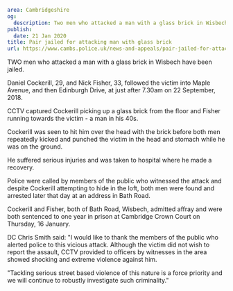 ```yaml
area: Cambridgeshire
og:
  description: Two men who attacked a man with a glass brick in Wisbech have been jailed.
publish:
  date: 21 Jan 2020
title: Pair jailed for attacking man with glass brick
url: https://www.cambs.police.uk/news-and-appeals/pair-jailed-for-attacking-man-with-glass-brick
```

TWO men who attacked a man with a glass brick in Wisbech have been jailed.

Daniel Cockerill, 29, and Nick Fisher, 33, followed the victim into Maple Avenue, and then Edinburgh Drive, at just after 7.30am on 22 September, 2018.

CCTV captured Cockerill picking up a glass brick from the floor and Fisher running towards the victim - a man in his 40s.

Cockerill was seen to hit him over the head with the brick before both men repeatedly kicked and punched the victim in the head and stomach while he was on the ground.

He suffered serious injuries and was taken to hospital where he made a recovery.

Police were called by members of the public who witnessed the attack and despite Cockerill attempting to hide in the loft, both men were found and arrested later that day at an address in Bath Road.

Cockerill and Fisher, both of Bath Road, Wisbech, admitted affray and were both sentenced to one year in prison at Cambridge Crown Court on Thursday, 16 January.

DC Chris Smith said: "I would like to thank the members of the public who alerted police to this vicious attack. Although the victim did not wish to report the assault, CCTV provided to officers by witnesses in the area showed shocking and extreme violence against him.

"Tackling serious street based violence of this nature is a force priority and we will continue to robustly investigate such criminality."
